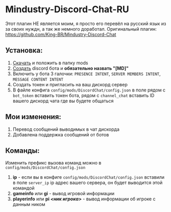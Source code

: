# Mindustry-Discord-Chat-RU
Этот плагин НЕ является моим, я просто его перевёл на русский язык из за своих нуждн, а так же немного доработал.
Оригинальный плагин: https://github.com/King-BR/Mindustry-Discord-Chat

## Установка:
1. [Скачать](https://github.com/Lolip-p/Mindustry-Discord-Chat-RU/releases) и положить в папку mods
2. [Создать](https://discord.com/developers/applications) discord бота и **обязательно назвать "[MD]"**
3. Включить у бота 3 галочки: `PRESENCE INTENT`, `SERVER MEMBERS INTENT`, `MESSAGE CONTENT INTENT`
4. Создать токен и пригласить на ваш дискорд сервер
5. В файле конфига `config/mods/DiscordChat/config.json` в поле рядом с `bot_token` вставить токен бота, рядом с `channel_chat` вставить ID вашего дискорд чата где вы будете общаться

## Мои изменения:
1. Перевод сообщений выводимых в чат дискорда
2. Добавлена поддержка сообщений от ботов

## Команды:
Изменить префикс вызова команд можно в `config/mods/DiscordChat/config.json`
1. **ip** - если вы в конфиге `config/mods/DiscordChat/config.json` вставили в поле `server_ip` ip адрес вашего сервера, он будет выводится этой командой
2. **gameinfo** или **gi** - вывод игровой информации
3. **playerinfo** или **pi *<ник игрока>*** - вывод информации об игроке с данным ником
